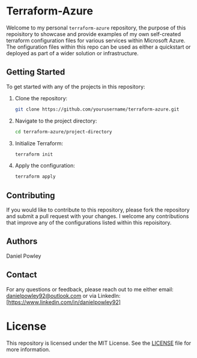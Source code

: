 # Terraform-Azure 

Welcome to my personal `terraform-azure` repository, the purpose of this repoisitory to showcase and provide examples of my own self-created terraform configuration files for various services within Microsoft Azure. The onfiguration files within this repo can be used as either a quickstart or deployed as part of a wider solution or infrastructure. 


## Getting Started

To get started with any of the projects in this repository:

1. Clone the repository:
    ```sh
    git clone https://github.com/yourusername/terraform-azure.git
    ```
2. Navigate to the project directory:
    ```sh
    cd terraform-azure/project-directory
    ```
3. Initialize Terraform:
    ```sh
    terraform init
    ```
4. Apply the configuration:
    ```sh
    terraform apply
    ```

## Contributing

If you would like to contribute to this repository, please fork the repository and submit a pull request with your changes. I welcome any contributions that improve any of the configurations listed within this repoisitory.

## Authors

Daniel Powley 

## Contact

For any questions or feedback, please reach out to me either email: [danielpowley92@outlook.com](mailto:danielpowley92@outlook.com) or via LinkedIn: [https://www.linkedin.com/in/danielpowley92]


# License

This repository is licensed under the MIT License. See the [LICENSE](LICENSE) file for more information.